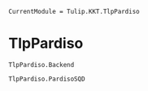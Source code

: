```@meta
CurrentModule = Tulip.KKT.TlpPardiso
```

# TlpPardiso

```@docs
TlpPardiso.Backend
```

```@docs
TlpPardiso.PardisoSQD
```